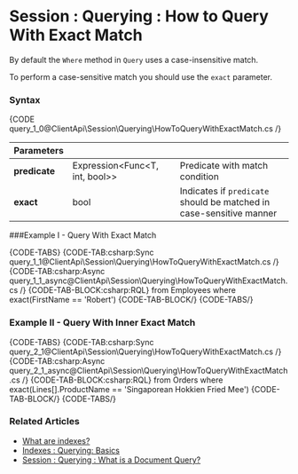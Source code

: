 # Session : Querying : How to Query With Exact Match

By default the `Where` method in `Query` uses a case-insensitive match.

To perform a case-sensitive match you should use the `exact` parameter.

### Syntax

{CODE query_1_0@ClientApi\Session\Querying\HowToQueryWithExactMatch.cs /}

| Parameters | | |
| ------------- | ------------- | ----- |
| **predicate** | Expression<Func<T, int, bool>> | Predicate with match condition |
| **exact** | bool | Indicates if `predicate` should be matched in case-sensitive manner |

###Example I - Query With Exact Match

{CODE-TABS}
{CODE-TAB:csharp:Sync query_1_1@ClientApi\Session\Querying\HowToQueryWithExactMatch.cs /}
{CODE-TAB:csharp:Async query_1_1_async@ClientApi\Session\Querying\HowToQueryWithExactMatch.cs /}
{CODE-TAB-BLOCK:csharp:RQL}
from Employees where exact(FirstName == 'Robert')
{CODE-TAB-BLOCK/}
{CODE-TABS/}

### Example II - Query With Inner Exact Match

{CODE-TABS}
{CODE-TAB:csharp:Sync query_2_1@ClientApi\Session\Querying\HowToQueryWithExactMatch.cs /}
{CODE-TAB:csharp:Async query_2_1_async@ClientApi\Session\Querying\HowToQueryWithExactMatch.cs /}
{CODE-TAB-BLOCK:csharp:RQL}
from Orders 
where exact(Lines[].ProductName == 'Singaporean Hokkien Fried Mee')
{CODE-TAB-BLOCK/}
{CODE-TABS/}

### Related Articles

- [What are indexes?](../../../indexes/what-are-indexes)
- [Indexes : Querying: Basics](../../../indexes/querying/basics)  
- [Session : Querying : What is a Document Query?](../document-query/what-is-document-query.dotnet)
